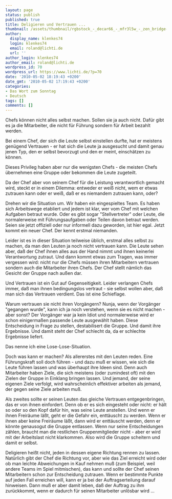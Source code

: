 ```yaml
---
layout: page
status: publish
published: true
title: Deligieren und Vertrauen ...
thumbnail: /assets/thumbnail/rgbstock_-_decar66_-_mfr3l5w_-_zen_bridge-cropped-300x150.jpg
author:
  display_name: klenkes74
  login: klenkes74
  email: roland@lichti.de
  url: ''
author_login: klenkes74
author_email: roland@lichti.de
wordpress_id: 70
wordpress_url: https://www.lichti.de/?p=70
date: '2010-05-02 18:19:43 +0200'
date_gmt: '2010-05-02 17:19:43 +0200'
categories:
- Das Wort zum Sonntag
- Deutsch
tags: []
comments: []
---
```

<p>Chefs können nicht alles selbst machen. Sollen sie ja auch nicht. Dafür gibt es ja die Mitarbeiter, die nicht für Führung sondern für Arbeit bezahlt werden.</p>
<p><!--more-->Bei einem Chef, der sich die Leute selbst einstellen durfte, hat er meistens genügend Vertrauen - er hat sich die Leute ja ausgesucht und damit genau jenen Typ, den er selbst bevorzugt und den er meint, einschätzen zu können.</p>
<p>Dieses Privileg haben aber nur die wenigsten Chefs - die meisten Chefs übernehmen eine Gruppe oder bekommen die Leute zugeteilt.</p>
<p>Da der Chef aber von seinem Chef für die Leistung verantwortlich gemacht wird, steckt er in einem Dilemma: entweder er weiß nicht, wem er etwas zutrauen kann oder er weiß, daß er es niemandem zutrauen kann, oder?</p>
<p>Drehen wir die Situation um. Wir haben ein eingespieltes Team. Es haben sich Arbeitswege etabliert und jedem ist klar, wer vom Chef mit welchen Aufgaben betraut wurde. Oder es gibt sogar "Stellvertreter" oder Leute, die normalerweise mit Führungsaufgaben oder Teilen davon betraut werden. Seien sie jetzt offiziell oder nur informell dazu geworden, ist hier egal. Jetzt kommt ein neuer Chef. Der kennt erstmal niemanden.</p>
<p>Leider ist es in dieser Situation teilweise üblich, erstmal alles selbst zu machen, da man den Leuten ja noch nicht vertrauen kann. Die Leute sehen aber, daß der Chef ihnen alles aus der Hand nimmt und ihnen keinerlei Verantwortung zutraut. Und dann kommt etwas zum Tragen, was immer vergessen wird: nicht nur die Chefs müssen ihren Mitarbeitern vertrauen sondern auch die Mitarbeiter ihren Chefs. Der Chef stellt nämlich das Gesicht der Gruppe nach außen dar.</p>
<p>Und Vertrauen ist ein Gut auf Gegenseitigkeit. Leider verlangen Chefs immer, daß man ihnen bedingungslos vertraut - sie selbst wollen aber, daß man sich das Vertrauen verdient. Das ist eine Schieflage.</p>
<p>Warum vertrauen sie nicht ihren Vorgängern? Nunja, wenn der Vorgänger "gegangen wurde", kann ich ja noch verstehen, wenn sie es nicht machen - aber sonst? Der Vorgänger war ja kein Idiot und normalerweise wird er schon einigermaßen passende Leute ausgewählt haben. Diese Entscheidung in Frage zu stellen, destabilisert die Gruppe. Und damit ihre Ergebnisse. Und damit steht der Chef schlecht da, da er schlechte Ergebnisse liefert.</p>
<p>Das nenne ich eine Lose-Lose-Situation.</p>
<p>Doch was kann er machen? Als allererstes mit den Leuten reden. Eine Führungskraft soll doch führen - und dazu muß er wissen, wie sich die Leute führen lassen und was überhaupt ihre Ideen sind. Denn auch Mitarbeiter haben Ziele, die sich meistens (oder zumindest oft) mit den Zielen der Gruppe in Einklang bringen lassen. Und jemand, der seine eigenen Ziele verfolgt, wird wahrscheinlich effektiver arbeiten als jemand, der gegen seine Ziele arbeiten muß.</p>
<p>Als zweites sollte er seinen Leuten das gleiche Vertrauen entgegenbringen, das er von ihnen einfordert. Denn ob er es sich eingesteht oder nicht: er hält so oder so den Kopf dafür hin, was seine Leute anstellen. Und wenn er ihnen Freiräume läßt, geht er die Gefahr ein, enttäuscht zu werden. Wenn er ihnen aber keine Freiräume läßt, dann wird er enttäuscht werden, denn er könnte genausogut die Gruppe entlassen. Wenn nur seine Entscheidungen zählen, braucht man die restlichen Gruppenmitglieder nicht - aber er wird mit der Arbeitslast nicht klarkommen. Also wird die Gruppe scheitern und damit er selbst.</p>
<p>Deligieren heißt nicht, jeden in dessen eigene Richtung rennen zu lassen. Natürlich gibt der Chef die Richtung vor, aber wie das Ziel erreicht wird oder ob man leichte Abweichungen in Kauf nehmen muß (zum Beispiel, weil andere Teams im Spiel mitmischen), das kann und sollte der Chef seinen Mitarbeitern schon zur Entscheidung zutrauen. Wenn er bestimmte Punkte auf jeden Fall erreichen will, kann er ja bei der Auftragserteilung darauf hinweisen. Dann muß er aber damit leben, daß der Auftrag zu ihm zurückkommt, wenn er dadurch für seinen Mitarbeiter unlösbar wird ...</p>

